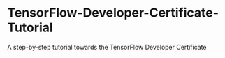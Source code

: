 # TensorFlow-Developer-Certificate-Tutorial
A step-by-step tutorial towards the TensorFlow Developer Certificate
